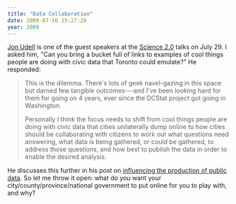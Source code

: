 ```yaml
---
title: "Data Collaboration"
date: 2009-07-16 15:27:29
year: 2009
---
```

<a href="http://jonudell.net">Jon Udell</a> is one of the guest speakers at the <a href="http://softwarecarpentry.wordpress.com/guests/">Science 2.0</a> talks on July 29.  I asked him, "Can you bring a bucket full of links to examples of cool things people are doing with civic data that Toronto could emulate?"  He responded:
<blockquote>This is the dilemma. There's lots of geek navel-gazing in this space but darned few tangible outcomes---and I've been looking hard for them for going on 4 years, ever since the DCStat project got going in Washington.

Personally I think the focus needs to shift from cool things people are doing with civic data that cities unilaterally dump online to how cities should be collaborating with citizens to work out what questions need answering, what data is being gathered, or could be gathered, to address those questions, and how best to publish the data in order to enable the desired analysis.</blockquote>
He discusses this further in his post on <a href="http://blog.jonudell.net/2009/07/06/influencing-the-production-of-public-data/">influencing the production of public data</a>.  So let me throw it open: what do <em>you</em> want your city/county/province/national government to put online for you to play with, and why?
